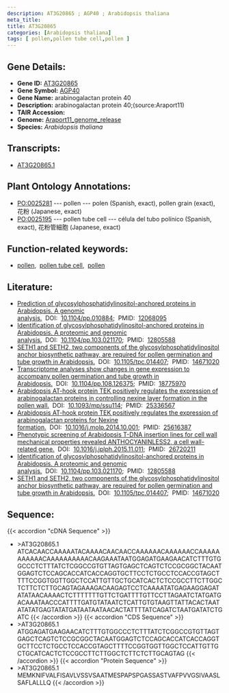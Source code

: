 ```yaml
---
description: AT3G20865 ; AGP40 ; Arabidopsis thaliana
meta_title:
title: AT3G20865
categories: [Arabidopsis thaliana]
tags: [ pollen,pollen tube cell,pollen ]
---
```


## Gene Details:
- **Gene ID:** [AT3G20865](https://www.arabidopsis.org/locus?name=AT3G20865)
- **Gene Symbol:** <u>AGP40</u>
- **Gene Name:** arabinogalactan protein 40
- **Description:**   arabinogalactan protein 40;(source:Araport11)
- **TAIR Accession:** 
- **Genome:** [Araport11_genome_release](https://www.arabidopsis.org/download/list?dir=Genes%2FAraport11_genome_release)
- **Species:** *Arabidopsis thaliana*

## Transcripts:
   -  [AT3G20865.1](https://www.arabidopsis.org/gene?name=AT3G20865.1)
## Plant Ontology Annotations:
   - [PO:0025281](https://browser.planteome.org/amigo/term/PO:0025281)&nbsp;---&nbsp;pollen&nbsp;---&nbsp;polen (Spanish, exact), pollen grain (exact), 花粉 (Japanese, exact)
   - [PO:0025195](https://browser.planteome.org/amigo/term/PO:0025195)&nbsp;---&nbsp;pollen tube cell&nbsp;---&nbsp;célula del tubo polínico (Spanish, exact), 花粉管細胞 (Japanese, exact)
## Function-related keywords:
   - [pollen](/tags/pollen/),&nbsp;&nbsp;[pollen tube cell](/tags/pollen-tube-cell/),&nbsp;&nbsp;[pollen](/tags/pollen/)
## Literature:
   - [Prediction of glycosylphosphatidylinositol-anchored proteins in Arabidopsis. A  genomic analysis.](https://www.doi.org/10.1104/pp.010884)&nbsp;&nbsp;DOI:&nbsp;&nbsp;[10.1104/pp.010884](https://www.doi.org/10.1104/pp.010884);&nbsp;&nbsp;PMID:&nbsp;&nbsp;[12068095](https://pubmed.ncbi.nlm.nih.gov/12068095/)
   - [Identification of glycosylphosphatidylinositol-anchored proteins in Arabidopsis.  A proteomic and genomic analysis.](https://www.doi.org/10.1104/pp.103.021170)&nbsp;&nbsp;DOI:&nbsp;&nbsp;[10.1104/pp.103.021170](https://www.doi.org/10.1104/pp.103.021170);&nbsp;&nbsp;PMID:&nbsp;&nbsp;[12805588](https://pubmed.ncbi.nlm.nih.gov/12805588/)
   - [SETH1 and SETH2, two components of the glycosylphosphatidylinositol anchor  biosynthetic pathway, are required for pollen germination and tube growth in  Arabidopsis.](https://www.doi.org/10.1105/tpc.014407)&nbsp;&nbsp;DOI:&nbsp;&nbsp;[10.1105/tpc.014407](https://www.doi.org/10.1105/tpc.014407);&nbsp;&nbsp;PMID:&nbsp;&nbsp;[14671020](https://pubmed.ncbi.nlm.nih.gov/14671020/)
   - [Transcriptome analyses show changes in gene expression to accompany pollen  germination and tube growth in Arabidopsis.](https://www.doi.org/10.1104/pp.108.126375)&nbsp;&nbsp;DOI:&nbsp;&nbsp;[10.1104/pp.108.126375](https://www.doi.org/10.1104/pp.108.126375);&nbsp;&nbsp;PMID:&nbsp;&nbsp;[18775970](https://pubmed.ncbi.nlm.nih.gov/18775970/)
   - [Arabidopsis AT-hook protein TEK positively regulates the expression of  arabinogalactan proteins in controlling nexine layer formation in the pollen  wall.](https://www.doi.org/10.1093/mp/ssu114)&nbsp;&nbsp;DOI:&nbsp;&nbsp;[10.1093/mp/ssu114](https://www.doi.org/10.1093/mp/ssu114);&nbsp;&nbsp;PMID:&nbsp;&nbsp;[25336567](https://pubmed.ncbi.nlm.nih.gov/25336567/)
   - [Arabidopsis AT-hook protein TEK positively regulates the expression of  arabinogalactan proteins for Nexine formation.](https://www.doi.org/10.1016/j.molp.2014.10.001)&nbsp;&nbsp;DOI:&nbsp;&nbsp;[10.1016/j.molp.2014.10.001](https://www.doi.org/10.1016/j.molp.2014.10.001);&nbsp;&nbsp;PMID:&nbsp;&nbsp;[25616387](https://pubmed.ncbi.nlm.nih.gov/25616387/)
   - [Phenotypic screening of Arabidopsis T-DNA insertion lines for cell wall  mechanical properties revealed ANTHOCYANINLESS2, a cell wall-related gene.](https://www.doi.org/10.1016/j.jplph.2015.11.011)&nbsp;&nbsp;DOI:&nbsp;&nbsp;[10.1016/j.jplph.2015.11.011](https://www.doi.org/10.1016/j.jplph.2015.11.011);&nbsp;&nbsp;PMID:&nbsp;&nbsp;[26720211](https://pubmed.ncbi.nlm.nih.gov/26720211/)
   - [Identification of glycosylphosphatidylinositol-anchored proteins in Arabidopsis.  A proteomic and genomic analysis.](https://www.doi.org/10.1104/pp.103.021170)&nbsp;&nbsp;DOI:&nbsp;&nbsp;[10.1104/pp.103.021170](https://www.doi.org/10.1104/pp.103.021170);&nbsp;&nbsp;PMID:&nbsp;&nbsp;[12805588](https://pubmed.ncbi.nlm.nih.gov/12805588/)
   - [SETH1 and SETH2, two components of the glycosylphosphatidylinositol anchor  biosynthetic pathway, are required for pollen germination and tube growth in  Arabidopsis.](https://www.doi.org/10.1105/tpc.014407)&nbsp;&nbsp;DOI:&nbsp;&nbsp;[10.1105/tpc.014407](https://www.doi.org/10.1105/tpc.014407);&nbsp;&nbsp;PMID:&nbsp;&nbsp;[14671020](https://pubmed.ncbi.nlm.nih.gov/14671020/)
## Sequence:
{{< accordion "cDNA Sequence" >}}
- \>AT3G20865.1
ATCACAACCAAAAATACAAAACAACAACCAAAAAACAAAAAACCAAAAAAAAAAACAAAAAAAAAACAAGAAATAATGGAGATGAAGAACATCTTTGTGGCCCTCTTTATCTCGGCCGTGTTAGTGAGCTCAGTCTCCGCGGCTACAATGGAGTCTCCAGCACCATCACCAGGTGCTTCCTCTGCCTCCACCGTAGCTTTTCCGGTGGTTGGCTCCATTGTTGCTGCATCACTCTCCGCCTTCTTGGCTCTTCTCTTGCAGTAGAAAGACAAGAGTCCTCAAAATATGAGAAGGAGATATATAACAAAACTCTTTTTTTGTTCTGATTTTGTTCCTTAGAATCTATGATGACAAATAACCCATTTTGATGTATAATCTCATTGTGTAAGTTATTACACTAATATATATGAGTATATGATAATAATAACACTATTTTATCAGATCTAATGATATCTGATC
{{< /accordion >}}
{{< accordion "CDS Sequence" >}}
- \>AT3G20865.1
ATGGAGATGAAGAACATCTTTGTGGCCCTCTTTATCTCGGCCGTGTTAGTGAGCTCAGTCTCCGCGGCTACAATGGAGTCTCCAGCACCATCACCAGGTGCTTCCTCTGCCTCCACCGTAGCTTTTCCGGTGGTTGGCTCCATTGTTGCTGCATCACTCTCCGCCTTCTTGGCTCTTCTCTTGCAGTAG
{{< /accordion >}}
{{< accordion "Protein Sequence" >}}
- \>AT3G20865.1
MEMKNIFVALFISAVLVSSVSAATMESPAPSPGASSASTVAFPVVGSIVAASLSAFLALLLQ
{{< /accordion >}}
